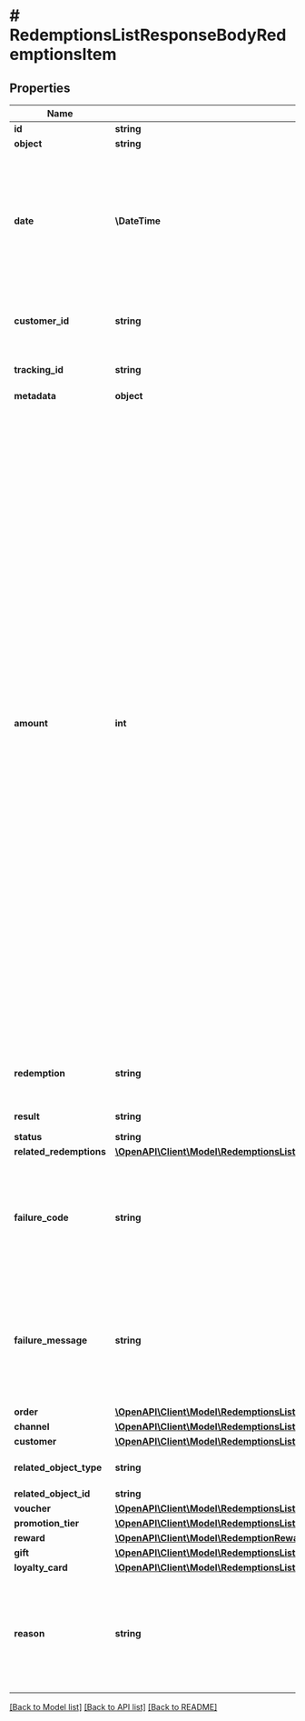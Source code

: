 # # RedemptionsListResponseBodyRedemptionsItem

## Properties

Name | Type | Description | Notes
------------ | ------------- | ------------- | -------------
**id** | **string** |  | [optional]
**object** | **string** |  | [optional]
**date** | **\DateTime** | Timestamp representing the date and time when the object was created. The value is shown in the ISO 8601 format. | [optional]
**customer_id** | **string** | Unique customer ID of the redeeming customer. | [optional]
**tracking_id** | **string** | Hashed customer source ID. | [optional]
**metadata** | **object** |  | [optional]
**amount** | **int** | For gift cards, this is a positive integer in the smallest currency unit (e.g. 100 cents for $1.00) representing the number of redeemed credits. For loyalty cards, this is the number of loyalty points used in the transaction. and For gift cards, this represents the number of the credits restored to the card in the rolledback redemption. The number is a negative integer in the smallest currency unit, e.g. -100 cents for $1.00 added back to the card. For loyalty cards, this represents the number of loyalty points restored to the card in the rolledback redemption. The number is a negative integer. | [optional]
**redemption** | **string** | Unique redemption ID of the parent redemption. | [optional]
**result** | **string** | Redemption result. | [optional]
**status** | **string** |  | [optional]
**related_redemptions** | [**\OpenAPI\Client\Model\RedemptionsListResponseBodyRedemptionsItemRelatedRedemptions**](RedemptionsListResponseBodyRedemptionsItemRelatedRedemptions.md) |  | [optional]
**failure_code** | **string** | If the result is &#x60;FAILURE&#x60;, this parameter will provide a generic reason as to why the redemption failed. | [optional]
**failure_message** | **string** | If the result is &#x60;FAILURE&#x60;, this parameter will provide a more expanded reason as to why the redemption failed. | [optional]
**order** | [**\OpenAPI\Client\Model\RedemptionsListResponseBodyRedemptionsItemOrder**](RedemptionsListResponseBodyRedemptionsItemOrder.md) |  | [optional]
**channel** | [**\OpenAPI\Client\Model\RedemptionsListResponseBodyRedemptionsItemChannel**](RedemptionsListResponseBodyRedemptionsItemChannel.md) |  | [optional]
**customer** | [**\OpenAPI\Client\Model\RedemptionsListResponseBodyRedemptionsItemCustomer**](RedemptionsListResponseBodyRedemptionsItemCustomer.md) |  | [optional]
**related_object_type** | **string** | Defines the related object. | [optional]
**related_object_id** | **string** |  | [optional]
**voucher** | [**\OpenAPI\Client\Model\RedemptionsListResponseBodyRedemptionsItemVoucher**](RedemptionsListResponseBodyRedemptionsItemVoucher.md) |  | [optional]
**promotion_tier** | [**\OpenAPI\Client\Model\RedemptionsListResponseBodyRedemptionsItemPromotionTier**](RedemptionsListResponseBodyRedemptionsItemPromotionTier.md) |  | [optional]
**reward** | [**\OpenAPI\Client\Model\RedemptionRewardResult**](RedemptionRewardResult.md) |  | [optional]
**gift** | [**\OpenAPI\Client\Model\RedemptionsListResponseBodyRedemptionsItemGift**](RedemptionsListResponseBodyRedemptionsItemGift.md) |  | [optional]
**loyalty_card** | [**\OpenAPI\Client\Model\RedemptionsListResponseBodyRedemptionsItemLoyaltyCard**](RedemptionsListResponseBodyRedemptionsItemLoyaltyCard.md) |  | [optional]
**reason** | **string** | System generated cause for the redemption being invalid in the context of the provided parameters. | [optional]

[[Back to Model list]](../../README.md#models) [[Back to API list]](../../README.md#endpoints) [[Back to README]](../../README.md)
